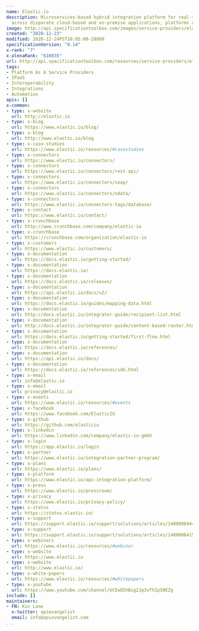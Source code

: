 ```yaml
---
name: Elastic.io
description: Microservices-based hybrid integration platform for real-time data sync
  across disparate cloud-based and on-premise applications, platforms and databases.
image: http://api.specificationtoolbox.com/images/service-providers/elastic-io.jpg
created: "2020-12-23"
modified: 2020-12-24PST10:05:00-28800
specificationVersion: "0.14"
x-rank: "7"
x-alexaRank: "610835"
url: http://api.specificationtoolbox.com/resources/service-providers/elastic-io/
tags:
- Platform As A Service Providers
- IPaaS
- Interoperability
- Integrations
- Automation
apis: []
x-common:
- type: x-website
  url: http://elastic.io
- type: x-blog
  url: https://www.elastic.io/blog/
- type: x-blog
  url: http://www.elastic.io/blog
- type: x-case-studies
  url: https://www.elastic.io/resources/#casestudies
- type: x-connectors
  url: https://www.elastic.io/connectors/
- type: x-connectors
  url: https://www.elastic.io/connectors/rest-api/
- type: x-connectors
  url: https://www.elastic.io/connectors/soap/
- type: x-connectors
  url: https://www.elastic.io/connectors/odata/
- type: x-connectors
  url: https://www.elastic.io/connectors-tags/database/
- type: x-contact
  url: https://www.elastic.io/contact/
- type: x-crunchbase
  url: http://www.crunchbase.com/company/elastic-io
- type: x-crunchbase
  url: https://crunchbase.com/organization/elastic-io
- type: x-customers
  url: https://www.elastic.io/customers/
- type: x-documentation
  url: https://docs.elastic.io/getting-started/
- type: x-documentation
  url: https://docs.elastic.io/
- type: x-documentation
  url: https://docs.elastic.io/releases/
- type: x-documentation
  url: https://api.elastic.io/docs/v2/
- type: x-documentation
  url: https://docs.elastic.io/guides/mapping-data.html
- type: x-documentation
  url: http://docs.elastic.io/integrator-guide/recipient-list.html
- type: x-documentation
  url: http://docs.elastic.io/integrator-guide/content-based-router.html
- type: x-documentation
  url: https://docs.elastic.io/getting-started/first-flow.html
- type: x-documentation
  url: https://docs.elastic.io/references/
- type: x-documentation
  url: https://api.elastic.io/docs/
- type: x-documentation
  url: https://docs.elastic.io/references/sdk.html
- type: x-email
  url: info@elastic.io
- type: x-email
  url: privacy@elastic.io
- type: x-events
  url: https://www.elastic.io/resources/#events
- type: x-facebook
  url: https://www.facebook.com/ElasticIO
- type: x-github
  url: https://github.com/elasticio
- type: x-linkedin
  url: https://www.linkedin.com/company/elastic-io-gmbh
- type: x-login
  url: https://app.elastic.io/login
- type: x-partner
  url: https://www.elastic.io/integration-partner-program/
- type: x-plans
  url: https://www.elastic.io/plans/
- type: x-platform
  url: https://www.elastic.io/api-integration-platform/
- type: x-press
  url: https://www.elastic.io/pressroom/
- type: x-privacy
  url: https://www.elastic.io/privacy-policy/
- type: x-status
  url: https://status.elastic.io/
- type: x-support
  url: https://support.elastic.io/support/solutions/articles/14000069448-jsonata-powered-mapper
- type: x-support
  url: https://support.elastic.io/support/solutions/articles/14000064151-what-is-passthrough
- type: x-webinars
  url: https://www.elastic.io/resources/#webinar
- type: x-website
  url: https://www.elastic.io
- type: x-website
  url: http://www.elastic.io/
- type: x-white-papers
  url: https://www.elastic.io/resources/#whitepapers
- type: x-youtube
  url: https://www.youtube.com/channel/UCEwQ5hBig2Jp3vThIpS0EZg
include: []
maintainers:
- FN: Kin Lane
  x-twitter: apievangelist
  email: info@apievangelist.com
...
```

